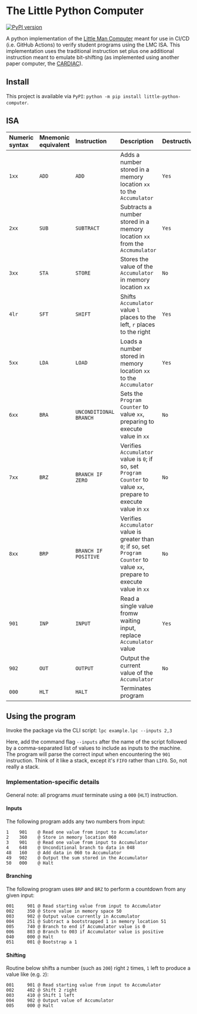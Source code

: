 # The Little Python Computer

[![PyPI version](https://img.shields.io/pypi/v/little-python-computer)](https://pypi.org/project/little-python-computer/)

A python implementation of the [Little Man Computer](https://en.wikipedia.org/wiki/Little_man_computer) meant for
use in CI/CD (i.e. GitHub Actions) to verify student programs using the LMC ISA. This implementation uses the 
traditional instruction set plus one additional instruction meant to emulate bit-shifting (as implemented using
another paper computer, the [CARDIAC](https://en.wikipedia.org/wiki/CARDboard_Illustrative_Aid_to_Computation)).

## Install

This project is available via `PyPI`: `python -m pip install little-python-computer`.

## ISA

|Numeric syntax |Mnemonic equivalent |Instruction |Description                                                   |Destructive |
|:--------------|:-------------------|:-----------|:-------------------------------------------------------------|:------------|
|`1xx`          |`ADD`               |`ADD`       |Adds a number stored in a memory location `xx` to the `Accumulator` |`Yes`  |
|`2xx`          |`SUB`               |`SUBTRACT`  |Subtracts a number stored in a memory location `xx` from the `Accmumulator` |`Yes` |
|`3xx`          |`STA`               |`STORE`     |Stores the value of the `Accumulator` in memory location `xx`  |`No`        |
|`4lr`          |`SFT`               |`SHIFT`     |Shifts `Accumulator` value `l` places to the left, `r` places to the right |`Yes`  |
|`5xx`          |`LDA`               |`LOAD`      |Loads a number stored in memory location `xx` to the `Accumulator`|`Yes`    |
|`6xx`          |`BRA`               |`UNCONDITIONAL BRANCH` | Sets the `Program Counter` to value `xx`, preparing to execute value in `xx` |`No`  |
|`7xx`          |`BRZ`               |`BRANCH IF ZERO` |Verifies `Accumulator` value is `0`; if so, set `Program Counter` to value `xx`, prepare to execute value in `xx`| `No` |
|`8xx`          |`BRP`               |`BRANCH IF POSITIVE`| Verifies `Accumulator` value is greater than `0`; if so, set `Program Counter` to value `xx`, prepare to execute value in `xx` |`No` |
|`901`          |`INP`               |`INPUT`     |Read a single value fromw waiting input, replace `Accumulator` value|`Yes` |
|`902`          |`OUT`               |`OUTPUT`    |Output the current value of the `Accumulator`|`No` |
|`000`          |`HLT`               |`HALT`      |Terminates program |

## Using the program

Invoke the package via the CLI script: `lpc example.lpc --inputs 2,3`

Here, add the command flag `--inputs` after the name of the script followed by a comma-separated list of values to include as 
inputs to the machine. The program will parse the correct input when encountering the `901` instruction. Think of it like
a stack, except it's `FIFO` rather than `LIFO`. So, not really a stack.

### Implementation-specific details

General note: all programs _must_ terminate using a `000` (`HLT`) instruction.

#### Inputs

The following program adds any two numbers from input:
```
1    901    @ Read one value from input to Accumulator
2    360    @ Store in memory location 060
3    901    @ Read one value from input to Accumulator
4    648    @ Unconditional branch to data in 048
48   160    @ Add data in 060 to Accumulator
49   902    @ Output the sum stored in the Accumulator
50   000    @ Halt
```

#### Branching

The following program uses `BRP` and `BRZ` to perform a countdown from any given input:
```
001     901 @ Read starting value from input to Accumulator
002     350 @ Store value in memory space 50
003     902 @ Output value currently in Accumulator
004     251 @ Subtract a bootstrapped 1 in memory location 51
005     740 @ Branch to end if Accumulator value is 0
006     803 @ Branch to 003 if Accumulator value is positive
040     000 @ Halt
051     001 @ Bootstrap a 1
```

#### Shifting

Routine below shifts a number (such as `200`) right `2` times, `1` left to produce a value like (e.g. `2`):
```
001     901 @ Read starting value from input to Accumulator
002     402 @ Shift 2 right
003     410 @ Shift 1 left
004     902 @ Output value of Accumulator
005     000 @ Halt
```
